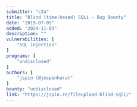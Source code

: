 ```yaml
---
submitter: "c2a"
title: "Blind (time-based) SQLi - Bug Bounty"
date: "2019-07-05"
added: "2024-11-03"
description: ""
vulnerabilities: [
    "SQL injection"
]
programs: [
    "undisclosed"
]
authors: [
    "jspin (@jespinhara)"
]
bounty: "undisclosed"
link: "https://jspin.re/fileupload-blind-sqli/"
---
```




